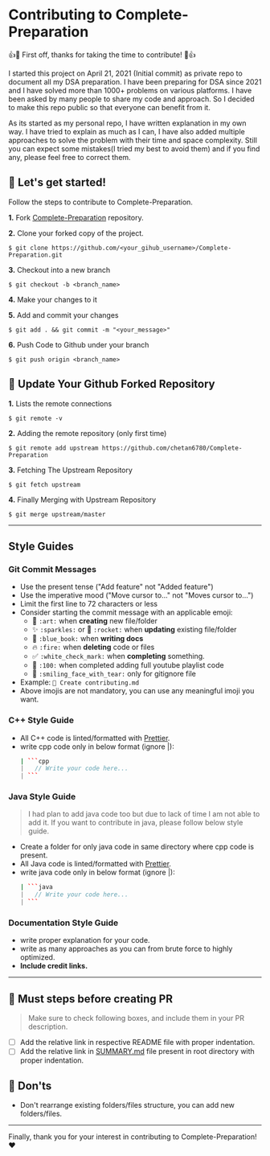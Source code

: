 # Contributing to Complete-Preparation

👍🎉 First off, thanks for taking the time to contribute! 🎉👍

I started this project on April 21, 2021 (Initial commit) as private repo to document all my DSA preparation. I have been preparing for DSA since 2021 and I have solved more than 1000+ problems on various platforms. I have been asked by many people to share my code and approach. So I decided to make this repo public so that everyone can benefit from it.

As its started as my personal repo, I have written explanation in my own way. I have tried to explain as much as I can, I have also added multiple approaches to solve the problem with their time and space complexity. Still you can expect some mistakes(I tried my best to avoid them) and if you find any, please feel free to correct them.

## 🚀 Let's get started!

Follow the steps to contribute to Complete-Preparation.

**1.** Fork [Complete-Preparation](https://github.com/chetan6780/Complete-Preparation) repository.

**2.** Clone your forked copy of the project.

```
$ git clone https://github.com/<your_gihub_username>/Complete-Preparation.git
```

**3.** Checkout into a new branch

```
$ git checkout -b <branch_name>
```

**4.** Make your changes to it

**5.** Add and commit your changes

```
$ git add . && git commit -m "<your_message>"
```

**6.** Push Code to Github under your branch

```
$ git push origin <branch_name>
```

## 📌 Update Your Github Forked Repository

**1.** Lists the remote connections

```
$ git remote -v
```

**2.** Adding the remote repository (only first time)

```
$ git remote add upstream https://github.com/chetan6780/Complete-Preparation
```

**3.** Fetching The Upstream Repository

```
$ git fetch upstream
```

**4.** Finally Merging with Upstream Repository

```
$ git merge upstream/master
```

---

## Style Guides

### Git Commit Messages

-   Use the present tense ("Add feature" not "Added feature")
-   Use the imperative mood ("Move cursor to..." not "Moves cursor to...")
-   Limit the first line to 72 characters or less
-   Consider starting the commit message with an applicable emoji:
    -   🎨 `:art:` when **creating** new file/folder
    -   ✨ `:sparkles:` or 🚀 `:rocket:` when **updating** existing file/folder
    -   📘 `:blue_book:` when **writing docs**
    -   🔥 `:fire:` when **deleting** code or files
    -   ✅ `:white_check_mark:` when **completing** something.
    -   💯 `:100:` when completed adding full youtube playlist code
    -   🥲 `:smiling_face_with_tear:` only for gitignore file
-   Example: `🎨 Create contributing.md`
-   Above imojis are not mandatory, you can use any meaningful imoji you want.

### C++ Style Guide

-   All C++ code is linted/formatted with [Prettier](https://prettier.io/).
-   write cpp code only in below format (ignore |):
    ````coffee
    | ```cpp
    |   // Write your code here...
    | ```
    ````

### Java Style Guide

> I had plan to add java code too but due to lack of time I am not able to add it. If you want to contribute in java, please follow below style guide.

-   Create a folder for only java code in same directory where cpp code is present.
-   All Java code is linted/formatted with [Prettier](https://prettier.io/).
-   write java code only in below format (ignore |):
    ````coffee
    | ```java
    |   // Write your code here...
    | ```
    ````

### Documentation Style Guide

-   write proper explanation for your code.
-   write as many approaches as you can from brute force to highly optimized.
-   **Include credit links.**

---

## 📌 Must steps before creating PR

> Make sure to check following boxes, and include them in your PR description.

-   [ ] Add the relative link in respective README file with proper indentation.
-   [ ] Add the relative link in [SUMMARY.md](./SUMMARY.md) file present in root directory with proper indentation.

## 🚫 Don'ts

-   Don't rearrange existing folders/files structure, you can add new folders/files.

---

Finally, thank you for your interest in contributing to Complete-Preparation! ❤️
